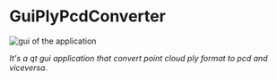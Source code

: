 # GuiPlyPcdConverter

![gui of the application]({{site.baseurl}}/https://github.com/zeeshanasghar/GuiPlyPcdConverter/blob/master/gui-app.png)

_It's a qt gui application that convert point cloud ply format to pcd and viceversa._
